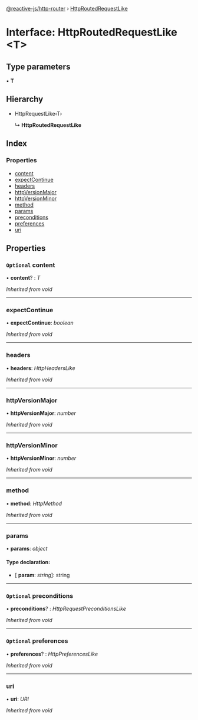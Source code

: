 [@reactive-js/http-router](../README.md) › [HttpRoutedRequestLike](httproutedrequestlike.md)

# Interface: HttpRoutedRequestLike <**T**>

## Type parameters

▪ **T**

## Hierarchy

* HttpRequestLike‹T›

  ↳ **HttpRoutedRequestLike**

## Index

### Properties

* [content](httproutedrequestlike.md#optional-content)
* [expectContinue](httproutedrequestlike.md#expectcontinue)
* [headers](httproutedrequestlike.md#headers)
* [httpVersionMajor](httproutedrequestlike.md#httpversionmajor)
* [httpVersionMinor](httproutedrequestlike.md#httpversionminor)
* [method](httproutedrequestlike.md#method)
* [params](httproutedrequestlike.md#params)
* [preconditions](httproutedrequestlike.md#optional-preconditions)
* [preferences](httproutedrequestlike.md#optional-preferences)
* [uri](httproutedrequestlike.md#uri)

## Properties

### `Optional` content

• **content**? : *T*

*Inherited from void*

___

###  expectContinue

• **expectContinue**: *boolean*

*Inherited from void*

___

###  headers

• **headers**: *HttpHeadersLike*

*Inherited from void*

___

###  httpVersionMajor

• **httpVersionMajor**: *number*

*Inherited from void*

___

###  httpVersionMinor

• **httpVersionMinor**: *number*

*Inherited from void*

___

###  method

• **method**: *HttpMethod*

*Inherited from void*

___

###  params

• **params**: *object*

#### Type declaration:

* \[ **param**: *string*\]: string

___

### `Optional` preconditions

• **preconditions**? : *HttpRequestPreconditionsLike*

*Inherited from void*

___

### `Optional` preferences

• **preferences**? : *HttpPreferencesLike*

*Inherited from void*

___

###  uri

• **uri**: *URI*

*Inherited from void*
